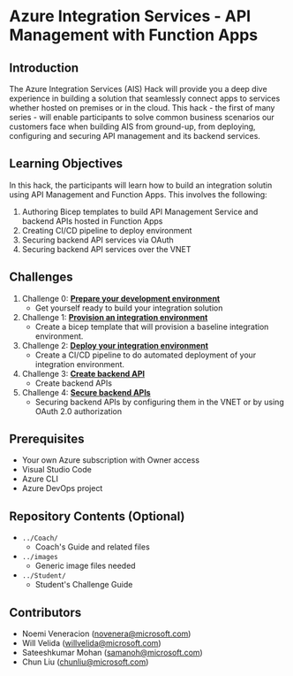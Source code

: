 # Azure Integration Services - API Management with Function Apps

## Introduction
The Azure Integration Services (AIS) Hack will provide you a deep dive experience in building a solution that seamlessly connect apps to services whether hosted on premises or in the cloud.  This hack - the first of many series - will enable participants to solve common business scenarios our customers face when building AIS from ground-up, from deploying, configuring and securing API management and its backend services. 


## Learning Objectives
In this hack, the participants will learn how to build an integration solutin using API Management and Function Apps.  This involves the following:

1. Authoring Bicep templates to build API Management Service and backend APIs hosted in Function Apps
2. Creating CI/CD pipeline to deploy environment
3. Securing backend API services via OAuth
4. Securing backend API services over the VNET


## Challenges
1. Challenge 0: **[Prepare your development environment](Student/Challenge-00.md)**
   - Get yourself ready to build your integration solution
2. Challenge 1: **[Provision an integration environment](Student/Challenge-01.md)**
   - Create a bicep template that will provision a baseline integration environment.
3. Challenge 2: **[Deploy your integration environment](Student/Challenge-02.md)**
   - Create a CI/CD pipeline to do automated deployment of your integration environment.
4. Challenge 3: **[Create backend API](Student/Challenge-03.md)**
   - Create backend APIs
5. Challenge 4: **[Secure backend APIs](Student/Challenge-04.md)**
   - Securing backend APIs by configuring them in the VNET or by using OAuth 2.0 authorization


## Prerequisites
- Your own Azure subscription with Owner access
- Visual Studio Code
- Azure CLI
- Azure DevOps project 

## Repository Contents (Optional)
- `../Coach/`
  - Coach's Guide and related files
- `../images`
  - Generic image files needed
- `../Student/`
  - Student's Challenge Guide

## Contributors
- Noemi Veneracion (novenera@microsoft.com)
- Will Velida (willvelida@microsoft.com)
- Sateeshkumar Mohan (samanoh@microsoft.com)
- Chun Liu (chunliu@microsoft.com)


<!-- 6. Challenge 5: **[Secure backend API using client certificate](Student/Challenge-05.md)**
   - Securing backend API using client certificate -->